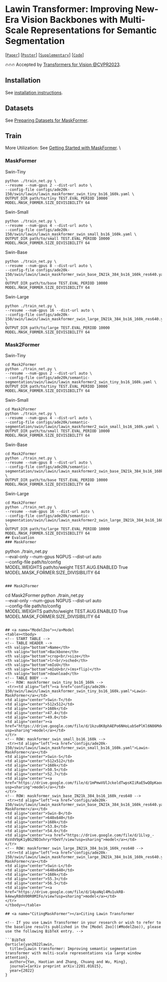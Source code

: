 # Lawin Transformer: Improving New-Era Vision Backbones with Multi-Scale Representations for Semantic Segmentation

[[`Paper`](https://drive.google.com/file/d/1eQd_bj1DTNTxpMVvfIzkt0vdZujrf9IK/view)] [[`Poster`](https://drive.google.com/file/d/1ifjjedbX8nbF0iBDI7g3uL_j8Hkf84sN/view)] [[`Supplementary`](https://drive.google.com/file/d/1QPFqAS-3LETbRULfPk-vfoO50g_MfPAN/view)] [[`Code`](https://github.com/yan-hao-tian/lawin/blob/70903a10403d4d8b87b0a2fe39a7cf045cf5a476/mask_former/modeling/heads/pixel_decoder.py#L196)]

🔥🔥🔥 Accepted by [Transformers for Vision @CVPR2023](https://sites.google.com/view/t4v-cvpr23/home).

## Installation

See [installation instructions](INSTALL.md).

## Datasets

See [Preparing Datasets for MaskFormer](datasets/README.md).

## Train

More Utilization: See [Getting Started with MaskFormer](GETTING_STARTED.md). \
### MaskFormer
Swin-Tiny
```
python ./train_net.py \
--resume --num-gpus 2 --dist-url auto \
--config-file configs/ade20k-150/swin/lawin/lawin_maskformer_swin_tiny_bs16_160k.yaml \
OUTPUT_DIR path/to/tiny TEST.EVAL_PERIOD 10000 MODEL.MASK_FORMER.SIZE_DIVISIBILITY 64
```
Swin-Small
```
python ./train_net.py \
--resume --num-gpus 4 --dist-url auto \
--config-file configs/ade20k-150/swin/lawin/lawin_maskformer_swin_small_bs16_160k.yaml \
OUTPUT_DIR path/to/small TEST.EVAL_PERIOD 10000 MODEL.MASK_FORMER.SIZE_DIVISIBILITY 64
```

Swin-Base
```
python ./train_net.py \
--resume --num-gpus 8 --dist-url auto \
--config-file configs/ade20k-150/swin/lawin/lawin_maskformer_swin_base_IN21k_384_bs16_160k_res640.yaml \
OUTPUT_DIR path/to/base TEST.EVAL_PERIOD 10000 MODEL.MASK_FORMER.SIZE_DIVISIBILITY 64
```

Swin-Large
```
python ./train_net.py \
--resume --num-gpus 16 --dist-url auto \
--config-file configs/ade20k-150/swin/lawin/lawin_maskformer_swin_large_IN21k_384_bs16_160k_res640.yaml \
OUTPUT_DIR path/to/large TEST.EVAL_PERIOD 10000 MODEL.MASK_FORMER.SIZE_DIVISIBILITY 64
```
### Mask2Former
Swin-Tiny
```
cd Mask2Former
python ./train_net.py \
--resume --num-gpus 2 --dist-url auto \
--config-file configs/ade20k/semantic-segmentation/swin/lawin/lawin_maskformer2_swin_tiny_bs16_160k.yaml \
OUTPUT_DIR path/to/tiny TEST.EVAL_PERIOD 10000 MODEL.MASK_FORMER.SIZE_DIVISIBILITY 64
```
Swin-Small
```
cd Mask2Former
python ./train_net.py \
--resume --num-gpus 4 --dist-url auto \
--config-file configs/ade20k/semantic-segmentation/swin/lawin/lawin_maskformer2_swin_small_bs16_160k.yaml \
OUTPUT_DIR path/to/small TEST.EVAL_PERIOD 10000 MODEL.MASK_FORMER.SIZE_DIVISIBILITY 64
```

Swin-Base
```
cd Mask2Former
python ./train_net.py \
--resume --num-gpus 8 --dist-url auto \
--config-file configs/ade20k/semantic-segmentation/swin/lawin/lawin_maskformer2_swin_base_IN21k_384_bs16_160k_res640.yaml \
OUTPUT_DIR path/to/base TEST.EVAL_PERIOD 10000 MODEL.MASK_FORMER.SIZE_DIVISIBILITY 64
```

Swin-Large
```
cd Mask2Former
python ./train_net.py \
--resume --num-gpus 16 --dist-url auto \
--config-file configs/ade20k/semantic-segmentation/swin/lawin/lawin_maskformer2_swin_large_IN21k_384_bs16_160k_res640.yaml \
OUTPUT_DIR path/to/large TEST.EVAL_PERIOD 10000 MODEL.MASK_FORMER.SIZE_DIVISIBILITY 64
## Evaluation
### MaskFormer
```
python ./train_net.py \
--eval-only --num-gpus NGPUS --dist-url auto \
--config-file path/to/config \
MODEL.WEIGHTS path/to/weight TEST.AUG.ENABLED True MODEL.MASK_FORMER.SIZE_DIVISIBILITY 64
```

### Mask2Former
```
cd Mask2Former
python ./train_net.py \
--eval-only --num-gpus NGPUS --dist-url auto \
--config-file path/to/config \
MODEL.WEIGHTS path/to/weight TEST.AUG.ENABLED True MODEL.MASK_FORMER.SIZE_DIVISIBILITY 64
```

## <a name="ModelZoo"></a>Model
<table><tbody>
<!-- START TABLE -->
<!-- TABLE HEADER -->
<th valign="bottom">Name</th>
<th valign="bottom">Backbone</th>
<th valign="bottom">crop<br/>size</th>
<th valign="bottom">lr<br/>sched</th>
<th valign="bottom">mIoU</th>
<th valign="bottom">mIoU<br/>(ms+flip)</th>
<th valign="bottom">download</th>
<!-- TABLE BODY -->
<!-- ROW: maskformer_swin_tiny_bs16_160k -->
 <tr><td align="left"><a href="configs/ade20k-150/swin/lawin/lawin_maskformer_swin_tiny_bs16_160k.yaml">Lawin-MaskFormer</a></td>
<td align="center">Swin-T</td>
<td align="center">512x512</td>
<td align="center">160k</td>
<td align="center">47.4</td>
<td align="center">49.0</td>
<td align="center"><a href="https://drive.google.com/file/d/1kzu8K8phAEPo6NHoLubSePlKl6N86Mde/view?usp=sharing">model</a></td>
</tr>
<!-- ROW: maskformer_swin_small_bs16_160k -->
 <tr><td align="left"><a href="configs/ade20k-150/swin/lawin/lawin_maskformer_swin_small_bs16_160k.yaml">Lawin-MaskFormer</a></td>
<td align="center">Swin-S</td>
<td align="center">512x512</td>
<td align="center">160k</td>
<td align="center">50.5</td>
<td align="center">52.7</td>
<td align="center"><a href="https://drive.google.com/file/d/1mPmwVUlJckeldTwpsKIiRaE5wQOpKaou/view?usp=sharing">model</a></td>
</tr>
<!-- ROW: maskformer_swin_base_IN21k_384_bs16_160k_res640 -->
 <tr><td align="left"><a href="configs/ade20k-150/swin/lawin/lawin_maskformer_swin_base_IN21k_384_bs16_160k_res640.yaml">Lawin-MaskFormer</a></td>
<td align="center">Swin-B</td>
<td align="center">640x640</td>
<td align="center">160k</td>
<td align="center">53.8</td>
<td align="center">54.6</td>
<td align="center"><a href="https://drive.google.com/file/d/1Llvp_-KsVdV9pK1yBG29D3xhryrYOeVf/view?usp=sharing">model</a></td>
</tr>
<!-- ROW: maskformer_swin_large_IN21k_384_bs16_160k_res640 -->
 <tr><td align="left"><a href="configs/ade20k-150/swin/lawin/lawin_maskformer_swin_large_IN21k_384_bs16_160k_res640.yaml">Lawin-MaskFormer</a></td>
<td align="center">Swin-L</td>
<td align="center">640x640</td>
<td align="center">160k</td>
<td align="center">55.3</td>
<td align="center">56.5</td>
<td align="center"><a href="https://drive.google.com/file/d/14paNql4Mu1ukRB-k4ewyR8dV00R0MIFo/view?usp=sharing">model</a></td>
</tr>
</tbody></table>

## <a name="CitingMaskFormer"></a>Citing Lawin Transformer

<!-- If you use Lawin Transformer in your research or wish to refer to the baseline results published in the [Model Zoo]((#ModelZoo)), please use the following BibTeX entry. -->

```BibTeX
@article{yan2022lawin,
  title={Lawin transformer: Improving semantic segmentation transformer with multi-scale representations via large window attention},
  author={Yan, Haotian and Zhang, Chuang and Wu, Ming},
  journal={arXiv preprint arXiv:2201.01615},
  year={2022}
}
```
